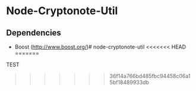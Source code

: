 Node-Cryptonote-Util
====================

Dependencies
------------

* Boost (http://www.boost.org/)# node-cryptonote-util
<<<<<<< HEAD
=======

TEST
>>>>>>> 36f14a766bd485fbc94458c06a15bf18489933db
